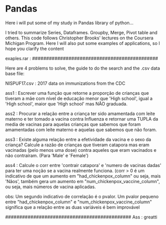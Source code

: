 # Pandas
Here i will put some of my study in Pandas library of python... 

I tried to summarize Series, Dataframes. Groupby, Merge, Pivot table and others. This code follows Christopher Brooks' lectures on the Coursera Michigan Program.
Here I will also put some examples of applications, so I hope you clarify the content

exaples.rar : 
#############################################

Here are 4 problems to solve, the guide to do the search and the .csv data base file: 

NISPUF17.csv : 2017 data on immunizations from the CDC

ass1 :  Escrever uma função que retorne a proporção de crianças que tiveram a mãe com nível de educação menor que 'High school', igual a 'High school', maior que 'High school' mas NÃO graduada.

ass2 : Procurar a relação entre a criança ter sido amamentada com leite materno e ter tomado a vacina contra Influenza e retornar uma TUPLA da media de vacinas para aquelas crianças que sabemos que foram amamentadas com leite materno e aquelas que sabemos que não foram. 

ass3 : Existe alguma relação entre a efetividade da vacina e o sexo da criança? Calcule a razão de crianças que tiveram catapora mas eram vacinadas (pelo menos uma dose) contra aqueles que eram vacinados e não contraíram. (Para 'Male' e 'Female') 

ass4 : Calcule o corr entre 'contrair catapora' e 'numero de vacinas dadas' para ter uma noção se a vacina realmente funciona. (corr > 0 é um indicativo de que um aumento em "had_chickenpox_column" ou seja, mais 'Nãos', também gera um aumento em "num_chickenpox_vaccine_column", ou seja, mais números de vacina aplicadas.

obs: Um segundo indicativo de correlação é o pvalor. Um pvalor pequeno entre "had_chickenpox_column" e "num_chickenpox_vaccine_column" significa que a relação entre as duas variáveis é bem improvável

#############################################
Ass : greatti
